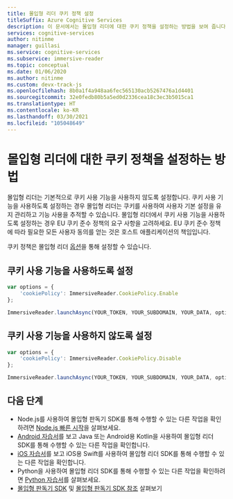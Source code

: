 ```yaml
---
title: 몰입형 리더 쿠키 정책 설정
titleSuffix: Azure Cognitive Services
description: 이 문서에서는 몰입형 리더에 대한 쿠키 정책을 설정하는 방법을 보여 줍니다.
services: cognitive-services
author: nitinme
manager: guillasi
ms.service: cognitive-services
ms.subservice: immersive-reader
ms.topic: conceptual
ms.date: 01/06/2020
ms.author: nitinme
ms.custom: devx-track-js
ms.openlocfilehash: 8b0a1f4a948aa6fec565130acb5267476a1d4401
ms.sourcegitcommit: 32e0fedb80b5a5ed0d2336cea18c3ec3b5015ca1
ms.translationtype: HT
ms.contentlocale: ko-KR
ms.lasthandoff: 03/30/2021
ms.locfileid: "105048649"
---
```

# <a name="how-to-set-the-cookie-policy-for-the-immersive-reader"></a>몰입형 리더에 대한 쿠키 정책을 설정하는 방법

몰입형 리더는 기본적으로 쿠키 사용 기능을 사용하지 않도록 설정합니다. 쿠키 사용 기능을 사용하도록 설정하는 경우 몰입형 리더는 쿠키를 사용하여 사용자 기본 설정을 유지 관리하고 기능 사용을 추적할 수 있습니다. 몰입형 리더에서 쿠키 사용 기능을 사용하도록 설정하는 경우 EU 쿠키 준수 정책의 요구 사항을 고려하세요. EU 쿠키 준수 정책에 따라 필요한 모든 사용자 동의를 얻는 것은 호스트 애플리케이션의 책임입니다.

쿠키 정책은 몰입형 리더 [옵션](../reference.md#options)을 통해 설정할 수 있습니다.

## <a name="enable-cookie-usage"></a>쿠키 사용 기능을 사용하도록 설정

```javascript
var options = {
    'cookiePolicy': ImmersiveReader.CookiePolicy.Enable
};

ImmersiveReader.launchAsync(YOUR_TOKEN, YOUR_SUBDOMAIN, YOUR_DATA, options);
```

## <a name="disable-cookie-usage"></a>쿠키 사용 기능을 사용하지 않도록 설정

```javascript
var options = {
    'cookiePolicy': ImmersiveReader.CookiePolicy.Disable
};

ImmersiveReader.launchAsync(YOUR_TOKEN, YOUR_SUBDOMAIN, YOUR_DATA, options);
```

## <a name="next-steps"></a>다음 단계

* Node.js를 사용하여 몰입형 판독기 SDK를 통해 수행할 수 있는 다른 작업을 확인하려면 [Node.js 빠른 시작](../quickstarts/client-libraries.md?pivots=programming-language-nodejs)을 살펴보세요.
* [Android 자습서](../how-to-launch-immersive-reader.md)를 보고 Java 또는 Android용 Kotlin을 사용하여 몰입형 리더 SDK를 통해 수행할 수 있는 다른 작업을 확인합니다.
* [iOS 자습서](../how-to-launch-immersive-reader.md)를 보고 iOS용 Swift를 사용하여 몰입형 리더 SDK를 통해 수행할 수 있는 다른 작업을 확인합니다.
* Python을 사용하여 몰입형 리더 SDK를 통해 수행할 수 있는 다른 작업을 확인하려면 [Python 자습서](../how-to-launch-immersive-reader.md)를 살펴보세요.
* [몰입형 판독기 SDK](https://github.com/microsoft/immersive-reader-sdk) 및 [몰입형 판독기 SDK 참조](../reference.md) 살펴보기